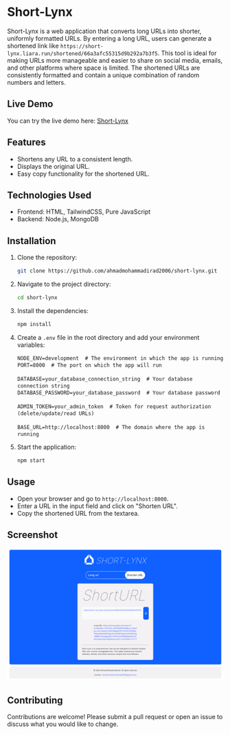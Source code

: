 # Short-Lynx

Short-Lynx is a web application that converts long URLs into shorter, uniformly formatted URLs. By entering a long URL, users can generate a shortened link like `https://short-lynx.liara.run/shortened/66a3afc55315d9b292a7b3f5`. This tool is ideal for making URLs more manageable and easier to share on social media, emails, and other platforms where space is limited. The shortened URLs are consistently formatted and contain a unique combination of random numbers and letters.

## Live Demo

You can try the live demo here: [Short-Lynx](https://short-lynx.liara.run/)

## Features

- Shortens any URL to a consistent length.
- Displays the original URL.
- Easy copy functionality for the shortened URL.

## Technologies Used

- Frontend: HTML, TailwindCSS, Pure JavaScript
- Backend: Node.js, MongoDB

## Installation

1. Clone the repository:
   ```sh
   git clone https://github.com/ahmadmohammadirad2006/short-lynx.git
   ```
2. Navigate to the project directory:
   ```sh
   cd short-lynx
   ```
3. Install the dependencies:
   ```sh
   npm install
   ```
4. Create a `.env` file in the root directory and add your environment variables:

   ```plaintext
   NODE_ENV=development  # The environment in which the app is running
   PORT=8000  # The port on which the app will run

   DATABASE=your_database_connection_string  # Your database connection string
   DATABASE_PASSWORD=your_database_password  # Your database password

   ADMIN_TOKEN=your_admin_token  # Token for request authorization (delete/update/read URLs)

   BASE_URL=http://localhost:8000  # The domain where the app is running
   ```

5. Start the application:
   ```sh
   npm start
   ```

## Usage

- Open your browser and go to `http://localhost:8000`.
- Enter a URL in the input field and click on "Shorten URL".
- Copy the shortened URL from the textarea.

## Screenshot

![shortLynx-screenshot](./screenshot.png)

## Contributing

Contributions are welcome! Please submit a pull request or open an issue to discuss what you would like to change.

